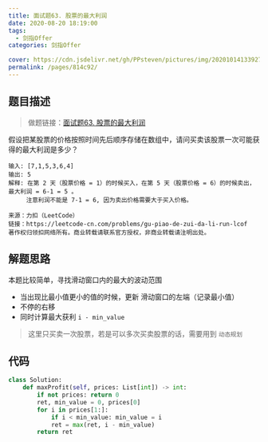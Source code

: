 ```yaml
---
title: 面试题63. 股票的最大利润
date: 2020-08-20 18:19:00
tags: 
  - 剑指Offer
categories: 剑指Offer

cover: https://cdn.jsdelivr.net/gh/PPsteven/pictures/img/20201014133927.png
permalink: /pages/814c92/
---
```


## 题目描述

> 做题链接：[面试题63. 股票的最大利润](https://leetcode-cn.com/problems/gu-piao-de-zui-da-li-run-lcof/)

假设把某股票的价格按照时间先后顺序存储在数组中，请问买卖该股票一次可能获得的最大利润是多少？

```
输入: [7,1,5,3,6,4]
输出: 5
解释: 在第 2 天（股票价格 = 1）的时候买入，在第 5 天（股票价格 = 6）的时候卖出，最大利润 = 6-1 = 5 。
     注意利润不能是 7-1 = 6, 因为卖出价格需要大于买入价格。

来源：力扣（LeetCode）
链接：https://leetcode-cn.com/problems/gu-piao-de-zui-da-li-run-lcof
著作权归领扣网络所有。商业转载请联系官方授权，非商业转载请注明出处。
```

<!--more-->

## 解题思路

本题比较简单，寻找滑动窗口内的最大的波动范围

- 当出现比最小值更小的值的时候，更新 滑动窗口的左端（记录最小值）
- 不停的右移
- 同时计算最大获利 `i - min_value`

> 这里只买卖一次股票，若是可以多次买卖股票的话，需要用到 `动态规划`

## 代码

```python
class Solution:
    def maxProfit(self, prices: List[int]) -> int:
        if not prices: return 0
        ret, min_value = 0, prices[0]
        for i in prices[1:]:
            if i < min_value: min_value = i
            ret = max(ret, i - min_value)
        return ret
```

